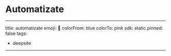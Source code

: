 # Automatizate

---
title: automatizate
emoji: 🐳
colorFrom: blue
colorTo: pink
sdk: static
pinned: false
tags:
  - deepsite
---
